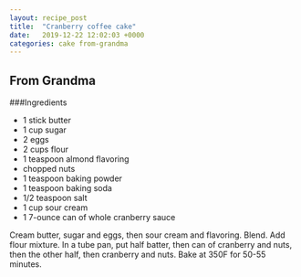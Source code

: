 ```yaml
---
layout: recipe_post
title:  "Cranberry coffee cake"
date:   2019-12-22 12:02:03 +0000
categories: cake from-grandma
---
```


## From Grandma
###Ingredients
* 1 stick butter
* 1 cup sugar
* 2 eggs
* 2 cups flour
* 1 teaspoon almond flavoring
* chopped nuts
* 1 teaspoon baking powder
* 1 teaspoon baking soda
* 1/2 teaspoon salt
* 1 cup sour cream
* 1 7-ounce can of whole cranberry sauce


Cream butter, sugar and eggs, then sour cream and flavoring. Blend. Add flour mixture. In a tube pan, put half batter, then can of cranberry and nuts, then the other half, then cranberry and nuts. Bake at 350F for 50-55 minutes.

